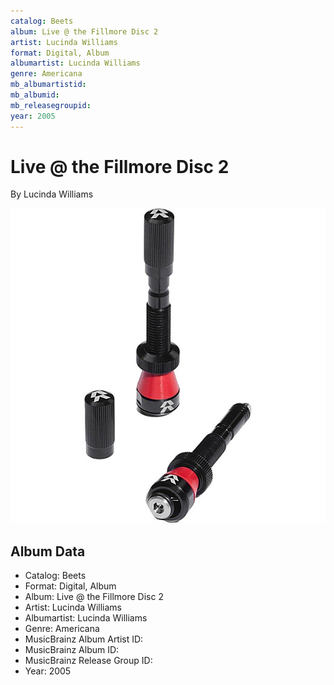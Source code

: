 ```yaml
---
catalog: Beets
album: Live @ the Fillmore Disc 2
artist: Lucinda Williams
format: Digital, Album
albumartist: Lucinda Williams
genre: Americana
mb_albumartistid: 
mb_albumid: 
mb_releasegroupid: 
year: 2005
---
```


# Live @ the Fillmore Disc 2

By Lucinda Williams

![](../../assets/beetscovers/Lucinda_Williams-Live_@_the_Fillmore_Disc_2.jpg)

## Album Data

- Catalog: Beets
- Format: Digital, Album
- Album: Live @ the Fillmore Disc 2
- Artist: Lucinda Williams
- Albumartist: Lucinda Williams
- Genre: Americana
- MusicBrainz Album Artist ID: 
- MusicBrainz Album ID: 
- MusicBrainz Release Group ID: 
- Year: 2005

